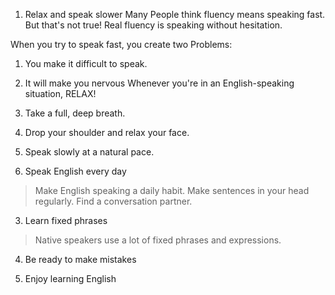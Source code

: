 1. Relax and speak slower
Many People think fluency means speaking fast. But that's not true!
Real fluency is speaking without hesitation.

When you try to speak fast, you create two Problems:
1. You make it difficult to speak.
2. It will make you nervous
Whenever you're in an English-speaking situation, RELAX!
1. Take a full, deep breath.
2. Drop your shoulder and relax your face.
3. Speak slowly at a natural pace.



2. Speak English every day
> Make English speaking a daily habit.
Make sentences in your head regularly.
Find a conversation partner.

3. Learn fixed phrases
> Native speakers use a lot of fixed phrases and expressions.  

4. Be ready to make mistakes

5. Enjoy learning English
